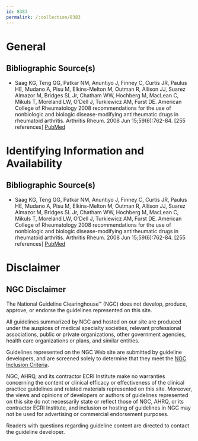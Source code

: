 ```yaml
---
id: 8383
permalink: /:collection/8383
---
```


# General

## Bibliographic Source(s)

- Saag KG, Teng GG, Patkar NM, Anuntiyo J, Finney C, Curtis JR, Paulus HE, Mudano A, Pisu M, Elkins-Melton M, Outman R, Allison JJ, Suarez Almazor M, Bridges SL Jr, Chatham WW, Hochberg M, MacLean C, Mikuls T, Moreland LW, O'Dell J, Turkiewicz AM, Furst DE. American College of Rheumatology 2008 recommendations for the use of nonbiologic and biologic disease-modifying antirheumatic drugs in rheumatoid arthritis. Arthritis Rheum. 2008 Jun 15;59(6):762-84. [255 references] [ PubMed ](http://www.ncbi.nlm.nih.gov/entrez/query.fcgi?cmd=Retrieve&db=pubmed&dopt=Abstract&list_uids=18512708)

# Identifying Information and Availability

## Bibliographic Source(s)

- Saag KG, Teng GG, Patkar NM, Anuntiyo J, Finney C, Curtis JR, Paulus HE, Mudano A, Pisu M, Elkins-Melton M, Outman R, Allison JJ, Suarez Almazor M, Bridges SL Jr, Chatham WW, Hochberg M, MacLean C, Mikuls T, Moreland LW, O'Dell J, Turkiewicz AM, Furst DE. American College of Rheumatology 2008 recommendations for the use of nonbiologic and biologic disease-modifying antirheumatic drugs in rheumatoid arthritis. Arthritis Rheum. 2008 Jun 15;59(6):762-84. [255 references] [ PubMed ](http://www.ncbi.nlm.nih.gov/entrez/query.fcgi?cmd=Retrieve&db=pubmed&dopt=Abstract&list_uids=18512708)

# Disclaimer

## NGC Disclaimer

The National Guideline Clearinghouse™ (NGC) does not develop, produce, approve, or endorse the guidelines represented on this site.

All guidelines summarized by NGC and hosted on our site are produced under the auspices of medical specialty societies, relevant professional associations, public or private organizations, other government agencies, health care organizations or plans, and similar entities.

Guidelines represented on the NGC Web site are submitted by guideline developers, and are screened solely to determine that they meet the [NGC Inclusion Criteria](/help-and-about/summaries/inclusion-criteria).

NGC, AHRQ, and its contractor ECRI Institute make no warranties concerning the content or clinical efficacy or effectiveness of the clinical practice guidelines and related materials represented on this site. Moreover, the views and opinions of developers or authors of guidelines represented on this site do not necessarily state or reflect those of NGC, AHRQ, or its contractor ECRI Institute, and inclusion or hosting of guidelines in NGC may not be used for advertising or commercial endorsement purposes.

Readers with questions regarding guideline content are directed to contact the guideline developer.

